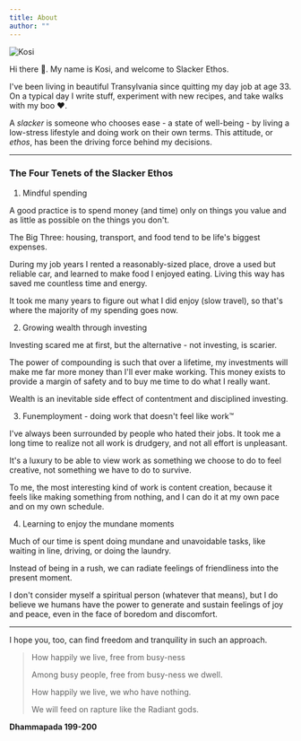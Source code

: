 ```yaml
---
title: About
author: ""
---
```


![Kosi](/profile.jpg)

Hi there &#x1F44B;. My name is Kosi, and welcome to Slacker Ethos. 

I've been living in beautiful Transylvania since quitting my day job at age 33. On a typical day I write stuff, experiment with new recipes, and take walks with my boo &#10084;.

A *slacker* is someone who chooses ease - a state of well-being - by living a low-stress lifestyle and doing work on their own terms. This attitude, or *ethos*, has been the driving force behind my decisions.

---

### The Four Tenets of the Slacker Ethos

1. Mindful spending

A good practice is to spend money (and time) only on things you value and as little as possible on the things you don't.

The Big Three: housing, transport, and food tend to be life's biggest expenses. 

During my job years I rented a reasonably-sized place, drove a used but reliable car, and learned to make food I enjoyed eating. Living this way has saved me countless time and energy.

It took me many years to figure out what I did enjoy (slow travel), so that's where the majority of my spending goes now.

2. Growing wealth through investing  

Investing scared me at first, but the alternative - not investing, is scarier.

The power of compounding is such that over a lifetime, my investments will make me far more money than I'll ever make working. This money exists to provide a margin of safety and to buy me time to do what I really want. 

Wealth is an inevitable side effect of contentment and disciplined investing.

3. Funemployment - doing work that doesn't feel like work&trade; 

I've always been surrounded by people who hated their jobs. It took me a long time to realize not all work is drudgery, and not all effort is unpleasant. 

It's a luxury to be able to view work as something we choose to do to feel creative, not something we have to do to survive. 

To me, the most interesting kind of work is content creation, because it feels like making something from nothing, and I can do it at my own pace and on my own schedule. 

4. Learning to enjoy the mundane moments 

Much of our time is spent doing mundane and unavoidable tasks, like waiting in line, driving, or doing the laundry. 

Instead of being in a rush, we can radiate feelings of friendliness into the present moment. 

I don't consider myself a spiritual person (whatever that means), but I do believe we humans have the power to generate and sustain feelings of joy and peace, even in the face of boredom and discomfort. 

---

I hope you, too, can find freedom and tranquility in such an approach. 

> How happily we live, free from busy-ness
>
> Among busy people, free from busy-ness we dwell.
>
> How happily we live, we who have nothing.
>
> We will feed on rapture like the Radiant gods.
>
**Dhammapada 199-200**